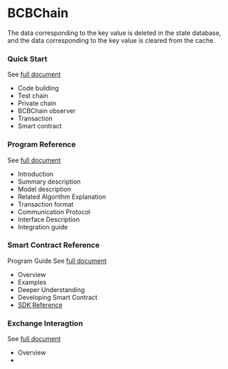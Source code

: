 # BCBChain

The data corresponding to the key value is deleted in the state database, and the data corresponding to the key value is cleared from the cache.

### Quick Start

See [full document](https://github.com/bcbchain/bcbchain/blob/master/doc/BCBChain_V2.0_Quick_Start_cn.md)
- Code building
- Test chain
- Private chain
- BCBChain observer
- Transaction
- Smart contract

### Program Reference

See [full document](https://github.com/bcbchain/bcbchain/blob/master/doc/BCBChain_V2.0_Program_Reference_cn.md)

- Introduction
- Summary description
- Model description
- Related Algorithm Explanation
- Transaction format
- Communication Protocol
- Interface Description
- Integration guide

### Smart Contract Reference

Program Guide See [full document](https://github.com/bcbchain/sdk/blob/master/doc/BCBChain_V2.0_Smart_Contract_Program_Guide_cn.md)

- Overview
- Examples
- Deeper Understanding
- Developing Smart Contract
- [SDK Reference](https://github.com/bcbchain/sdk/blob/master/doc/BCBChain_V2.0_SmartContract_SDK_Reference.md)

### Exchange Interagtion

See [full document](https://github.com/bcbchain/xwallet/blob/master/doc/BCBChain_V1.0_Quick_Start_For_Exchanges_cn_1.0.3.md)

- Overview
- 